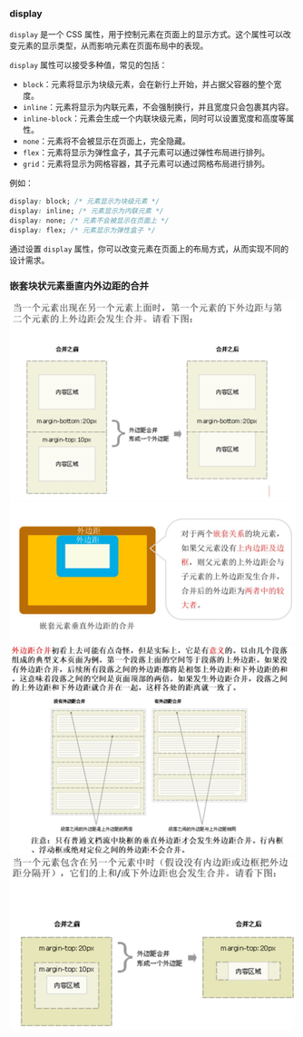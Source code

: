 ### display
`display` 是一个 CSS 属性，用于控制元素在页面上的显示方式。这个属性可以改变元素的显示类型，从而影响元素在页面布局中的表现。

`display` 属性可以接受多种值，常见的包括：

- `block`：元素将显示为块级元素，会在新行上开始，并占据父容器的整个宽度。
- `inline`：元素将显示为内联元素，不会强制换行，并且宽度只会包裹其内容。
- `inline-block`：元素会生成一个内联块级元素，同时可以设置宽度和高度等属性。
- `none`：元素将不会被显示在页面上，完全隐藏。
- `flex`：元素将显示为弹性盒子，其子元素可以通过弹性布局进行排列。
- `grid`：元素将显示为网格容器，其子元素可以通过网格布局进行排列。

例如：

```css
display: block; /* 元素显示为块级元素 */
display: inline; /* 元素显示为内联元素 */
display: none; /* 元素不会被显示在页面上 */
display: flex; /* 元素显示为弹性盒子 */
```

通过设置 `display` 属性，你可以改变元素在页面上的布局方式，从而实现不同的设计需求。

### 嵌套块状元素垂直内外边距的合并
![输入图片说明](/imgs/2024-05-15/pJ0clsVMiBsFBKVE.jpeg)
![输入图片说明](/imgs/2024-05-15/Yij9M807WqqLxCVz.jpeg)
![输入图片说明](/imgs/2024-05-15/rsfYitYK0aq2CjRR.jpeg)
![输入图片说明](/imgs/2024-05-15/S9cyf5IWZ57NwEwZ.jpeg)
<!--stackedit_data:
eyJoaXN0b3J5IjpbMjAzMTE0MTI5MCwxOTM3MTE5MjBdfQ==
-->